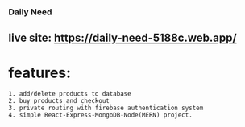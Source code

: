 ### Daily Need
## live site: https://daily-need-5188c.web.app/

# features: 
    1. add/delete products to database
    2. buy products and checkout
    3. private routing with firebase authentication system
    4. simple React-Express-MongoDB-Node(MERN) project. 
